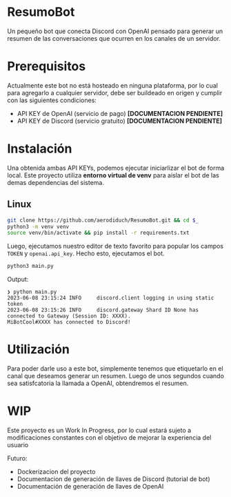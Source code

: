 
# ResumoBot

Un pequeño bot que conecta Discord con OpenAI pensado para generar un resumen de las conversaciones que ocurren en los canales de un servidor.

# Prerequisitos
Actualmente este bot no está hosteado en ninguna plataforma, por lo cual para 
agregarlo a cualquier servidor, debe ser buildeado en origen y cumplir con las siguientes condiciones:

- API KEY de OpenAI (servicio de pago) **[DOCUMENTACION PENDIENTE]**
- API KEY de Discord (servicio gratuito) **[DOCUMENTACION PENDIENTE]**

# Instalación

Una obtenida ambas API KEYs, podemos ejecutar iniciarlizar el bot de forma local.
Este proyecto utiliza **entorno virtual de venv** para aislar el bot de las demas dependencias del sistema. 

## Linux
```sh
git clone https://github.com/aerodiduch/ResumoBot.git && cd $_
python3 -m venv venv
source venv/bin/activate && pip install -r requirements.txt
```

Luego, ejecutamos nuestro editor de texto favorito para popular los campos `TOKEN` y `openai.api_key`. Hecho esto, ejecutamos el bot.

```sh
python3 main.py
```

Output:

```text
❯ python main.py
2023-06-08 23:15:24 INFO     discord.client logging in using static token
2023-06-08 23:15:26 INFO     discord.gateway Shard ID None has connected to Gateway (Session ID: XXXX).
MiBotCool#XXXX has connected to Discord!
```

# Utilización

Para poder darle uso a este bot, simplemente tenemos que etiquetarlo en el canal que deseamos generar un resumen. Luego de unos segundos cuando sea satisfcatoria la llamada a OpenAI, obtendremos el resumen.


# WIP
Este proyecto es un Work In Progress, por lo cual estará sujeto a modificaciones constantes con el objetivo de mejorar la experiencia del usuario

Futuro:
- Dockerizacion del proyecto
- Documentacion de generación de llaves de Discord (tutorial de bot)
- Documentación de generación de llaves de OpenAI